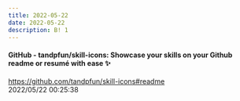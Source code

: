 ```yaml
---
title: 2022-05-22
date: 2022-05-22
description: B! 1
---
```


#### GitHub - tandpfun/skill-icons: Showcase your skills on your Github readme or resumé with ease ✨
https://github.com/tandpfun/skill-icons#readme<br>
2022/05/22 00:25:38<br>


